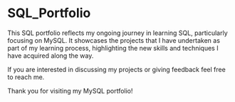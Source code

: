 # SQL_Portfolio
This SQL portfolio reflects my ongoing journey in learning SQL, particularly focusing on MySQL. It showcases the projects that 
I have undertaken as part of my learning process, highlighting the new skills and techniques I have acquired along the way.

If you are interested in discussing my projects or giving feedback feel free to reach me. 

Thank you for visiting my MySQL portfolio!
